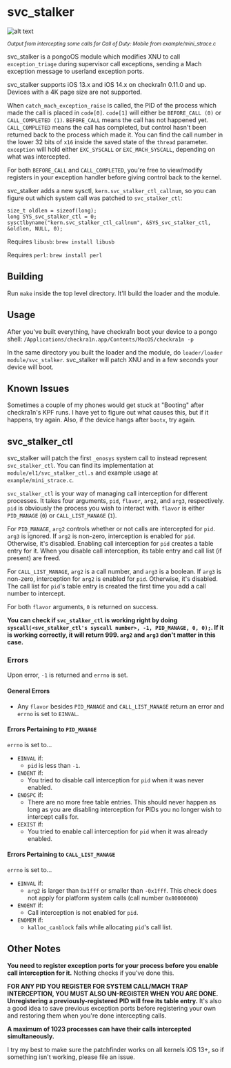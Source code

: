 # svc_stalker

![alt text](https://github.com/jsherman212/svc_stalker/blob/master/mini_strace.png)

<sup>*Output from intercepting some calls for Call of Duty: Mobile from
example/mini_strace.c*</sup>

svc_stalker is a pongoOS module which modifies XNU to call `exception_triage`
during supervisor call exceptions, sending a Mach exception message to userland
exception ports.

svc_stalker supports iOS 13.x and iOS 14.x on checkra1n 0.11.0 and up. Devices
with a 4K page size are not supported.

When `catch_mach_exception_raise` is called, the PID of the process which made
the call is placed in `code[0]`. `code[1]` will either be `BEFORE_CALL (0)`
or `CALL_COMPLETED (1)`. `BEFORE_CALL` means the call has not happened yet.
`CALL_COMPLETED` means the call has completed, but control hasn't been returned
back to the process which made it. You can find the call number in the lower
32 bits of `x16` inside the saved state of the `thread` parameter. `exception`
will hold either `EXC_SYSCALL` or `EXC_MACH_SYSCALL`, depending on what was
intercepted.

For both `BEFORE_CALL` and `CALL_COMPLETED`, you're free to view/modify
registers in your exception handler before giving control back to the kernel.

svc_stalker adds a new sysctl, `kern.svc_stalker_ctl_callnum`, so you can
figure out which system call was patched to `svc_stalker_ctl`:

```
size_t oldlen = sizeof(long);
long SYS_svc_stalker_ctl = 0;
sysctlbyname("kern.svc_stalker_ctl_callnum", &SYS_svc_stalker_ctl, &oldlen, NULL, 0);
```

Requires `libusb`: `brew install libusb`

Requires `perl`: `brew install perl`

## Building
Run `make` inside the top level directory. It'll build the loader and the module.

## Usage
After you've built everything, have checkra1n boot your device to a pongo
shell: `/Applications/checkra1n.app/Contents/MacOS/checkra1n -p`

In the same directory you built the loader and the module, do
`loader/loader module/svc_stalker`. svc_stalker will patch XNU and in a few
seconds your device will boot.

## Known Issues
Sometimes a couple of my phones would get stuck at "Booting" after checkra1n's KPF
runs. I have yet to figure out what causes this, but if it happens, try again.
Also, if the device hangs after `bootx`, try again.

## svc_stalker_ctl
svc_stalker will patch the first `_enosys` system call to instead represent
`svc_stalker_ctl`. You can find its implementation at `module/el1/svc_stalker_ctl.s`
and example usage at `example/mini_strace.c`.

`svc_stalker_ctl` is your way of managing call interception for different
processes. It takes four arguments, `pid`, `flavor`, `arg2`, and `arg3`,
respectively. `pid` is obviously the process you wish to interact with.
`flavor` is either `PID_MANAGE` (`0`) or `CALL_LIST_MANAGE` (`1`).

For `PID_MANAGE`, `arg2` controls whether or not calls are intercepted for
`pid`. `arg3` is ignored. If `arg2` is non-zero, interception is enabled for
`pid`. Otherwise, it's disabled. Enabling call interception for `pid` creates
a table entry for it. When you disable call interception, its table entry and
call list (if present) are freed.

For `CALL_LIST_MANAGE`, `arg2` is a call number, and `arg3` is a boolean. If
`arg3` is non-zero, interception for `arg2` is enabled for `pid`. Otherwise,
it's disabled. The call list for `pid`'s table entry is created the first time
you add a call number to intercept.

For both `flavor` arguments, `0` is returned on success.

**You can check if `svc_stalker_ctl` is working right by doing
`syscall(<svc_stalker_ctl's syscall number>, -1, PID_MANAGE, 0, 0);`. 
If it is working correctly, it will return 999. `arg2` and `arg3` don't matter
in this case.**

### Errors
Upon error, `-1` is returned and `errno` is set.

#### General Errors
- Any `flavor` besides `PID_MANAGE` and `CALL_LIST_MANAGE` return an error
and `errno` is set to `EINVAL`.

#### Errors Pertaining to `PID_MANAGE`
`errno` is set to...
- `EINVAL` if:
    - `pid` is less than `-1`.
- `ENOENT` if:
    - You tried to disable call interception for `pid` when it was never enabled.
- `ENOSPC` if:
    - There are no more free table entries. This should never happen as long as
you are disabling interception for PIDs you no longer wish to intercept calls for.
- `EEXIST` if:
    - You tried to enable call interception for `pid` when it was already enabled.

#### Errors Pertaining to `CALL_LIST_MANAGE`
`errno` is set to...
- `EINVAL` if:
    -  `arg2` is larger than `0x1fff` or smaller than `-0x1fff`. This check does
not apply for platform system calls (call number `0x80000000`)
- `ENOENT` if:
    - Call interception is not enabled for `pid`.
- `ENOMEM` if:
    - `kalloc_canblock` fails while allocating `pid`'s call list.

## Other Notes
**You need to register exception ports for your process before you enable
call interception for it.** Nothing checks if you've done this.

**FOR ANY PID YOU REGISTER FOR SYSTEM CALL/MACH TRAP INTERCEPTION, YOU MUST
ALSO UN-REGISTER WHEN YOU ARE DONE. Unregistering a previously-registered PID
will free its table entry.** It's also a good idea to save previous
exception ports before registering your own and restoring them when you're
done intercepting calls.

**A maximum of 1023 processes can have their calls intercepted simultaneously.**

I try my best to make sure the patchfinder works on all kernels iOS 13+, so
if something isn't working, please file an issue.
